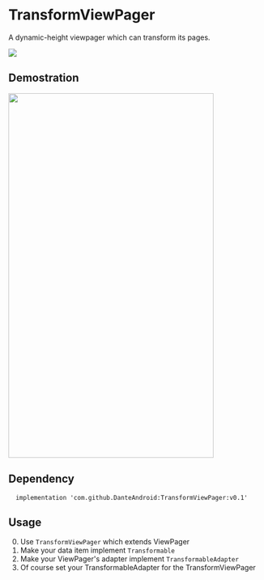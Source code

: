 # TransformViewPager
A dynamic-height viewpager which can transform its pages.

[![](https://jitpack.io/v/DanteAndroid/TransformViewPager.svg)](https://jitpack.io/#DanteAndroid/TransformViewPager)

## Demostration

<img src="/demo.gif" width="405" height="720" />

## Dependency
```
  implementation 'com.github.DanteAndroid:TransformViewPager:v0.1'
```

## Usage
0. Use `TransformViewPager` which extends ViewPager
1. Make your data item implement `Transformable`
2. Make your ViewPager's adapter implement `TransformableAdapter`
3. Of course set your TransformableAdapter for the TransformViewPager
